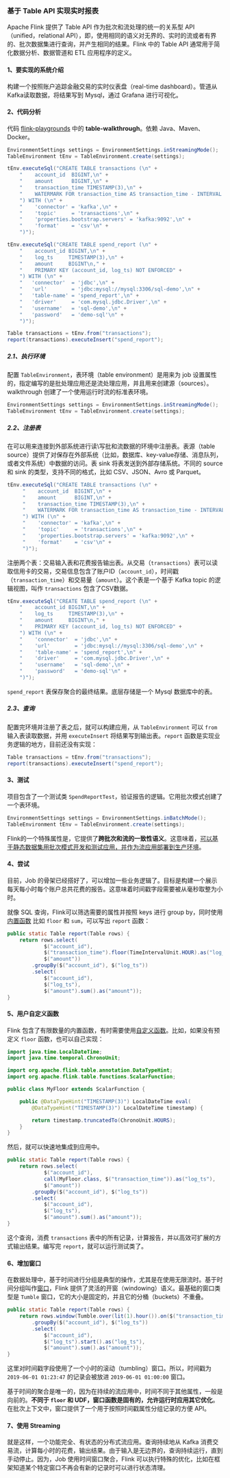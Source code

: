 ### 基于 Table API 实现实时报表

Apache Flink 提供了 Table API 作为批次和流处理的统一的关系型 API（unified，relational API），即，使用相同的语义对无界的、实时的流或者有界的、批次数据集进行查询，并产生相同的结果。Flink 中的 Table API 通常用于简化数据分析、数据管道和 ETL 应用程序的定义。

#### 1、要实现的系统介绍

构建一个按照账户追踪金融交易的实时仪表盘（real-time dashboard）。管道从Kafka读取数据，将结果写到 Mysql，通过 Grafana 进行可视化。

#### 2、代码分析

代码 [flink-playgrounds](https://github.com/apache/flink-playgrounds.git) 中的 **table-walkthrough**。依赖 Java、Maven、Docker。

```java
EnvironmentSettings settings = EnvironmentSettings.inStreamingMode();
TableEnvironment tEnv = TableEnvironment.create(settings);

tEnv.executeSql("CREATE TABLE transactions (\n" +
    "    account_id  BIGINT,\n" +
    "    amount      BIGINT,\n" +
    "    transaction_time TIMESTAMP(3),\n" +
    "    WATERMARK FOR transaction_time AS transaction_time - INTERVAL '5' SECOND\n" +
    ") WITH (\n" +
    "    'connector' = 'kafka',\n" +
    "    'topic'     = 'transactions',\n" +
    "    'properties.bootstrap.servers' = 'kafka:9092',\n" +
    "    'format'    = 'csv'\n" +
    ")");

tEnv.executeSql("CREATE TABLE spend_report (\n" +
    "    account_id BIGINT,\n" +
    "    log_ts     TIMESTAMP(3),\n" +
    "    amount     BIGINT\n," +
    "    PRIMARY KEY (account_id, log_ts) NOT ENFORCED" +
    ") WITH (\n" +
    "   'connector'  = 'jdbc',\n" +
    "   'url'        = 'jdbc:mysql://mysql:3306/sql-demo',\n" +
    "   'table-name' = 'spend_report',\n" +
    "   'driver'     = 'com.mysql.jdbc.Driver',\n" +
    "   'username'   = 'sql-demo',\n" +
    "   'password'   = 'demo-sql'\n" +
    ")");

Table transactions = tEnv.from("transactions");
report(transactions).executeInsert("spend_report");

```

##### 2.1、执行环境

配置 `TableEnvironment`，表环境（table environment）是用来为 job 设置属性的，指定编写的是批处理应用还是流处理应用，并且用来创建源（sources）。walkthrough 创建了一个使用运行时流的标准表环境。

```java
EnvironmentSettings settings = EnvironmentSettings.inStreamingMode();
TableEnvironment tEnv = TableEnvironment.create(settings);
```

##### 2.2、注册表

在可以用来连接到外部系统进行读\写批和流数据的环境中注册表。表源（table source）提供了对保存在外部系统（比如，数据库、key-value存储、消息队列，或者文件系统）中数据的访问。表 sink 将表发送到外部存储系统。不同的 source 和 sink 的类型，支持不同的格式，比如 CSV、JSON、Avro 或 Parquet。

```java
tEnv.executeSql("CREATE TABLE transactions (\n" +
     "    account_id  BIGINT,\n" +
     "    amount      BIGINT,\n" +
     "    transaction_time TIMESTAMP(3),\n" +
     "    WATERMARK FOR transaction_time AS transaction_time - INTERVAL '5' SECOND\n" +
     ") WITH (\n" +
     "    'connector' = 'kafka',\n" +
     "    'topic'     = 'transactions',\n" +
     "    'properties.bootstrap.servers' = 'kafka:9092',\n" +
     "    'format'    = 'csv'\n" +
     ")");
```

注册两个表：交易输入表和花费报告输出表。从交易（`transactions`）表可以读取信用卡的交易，交易信息包含了账户ID（`account_id`），时间戳（`transaction_time`）和交易量（`amount`）。这个表是一个基于 Kafka topic 的逻辑视图，叫作 `transactions` 包含了CSV数据。

```java
tEnv.executeSql("CREATE TABLE spend_report (\n" +
    "    account_id BIGINT,\n" +
    "    log_ts     TIMESTAMP(3),\n" +
    "    amount     BIGINT\n," +
    "    PRIMARY KEY (account_id, log_ts) NOT ENFORCED" +
    ") WITH (\n" +
    "    'connector'  = 'jdbc',\n" +
    "    'url'        = 'jdbc:mysql://mysql:3306/sql-demo',\n" +
    "    'table-name' = 'spend_report',\n" +
    "    'driver'     = 'com.mysql.jdbc.Driver',\n" +
    "    'username'   = 'sql-demo',\n" +
    "    'password'   = 'demo-sql'\n" +
    ")");
```

`spend_report` 表保存聚合的最终结果。底层存储是一个 Mysql 数据库中的表。

##### 2.3、查询

配置完环境并注册了表之后，就可以构建应用，从 `TableEnvironment` 可以 `from` 输入表读取数据，并用 `executeInsert` 将结果写到输出表。`report` 函数是实现业务逻辑的地方，目前还没有实现：

```java
Table transactions = tEnv.from("transactions");
report(transactions).executeInsert("spend_report");
```

#### 3、测试

项目包含了一个测试类 `SpendReportTest`，验证报告的逻辑。它用批次模式创建了一个表环境。

```java
EnvironmentSettings settings = EnvironmentSettings.inBatchMode();
TableEnvironment tEnv = TableEnvironment.create(settings); 
```

Flink的一个特殊属性是，它提供了**跨批次和流的一致性语义**。这意味着，<u>可以基于静态数据集用批次模式开发和测试应用，并作为流应用部署到生产环境</u>。

#### 4、尝试

目前，Job 的骨架已经搭好了，可以增加一些业务逻辑了。目标是构建一个展示每天每小时每个账户总共花费的报告。这意味着时间戳字段需要被从毫秒取整为小时。

就像 SQL 查询，Flink可以筛选需要的属性并按照 keys 进行 group by，同时使用 [内置函数](https://ci.apache.org/projects/flink/flink-docs-release-1.12/zh/dev/table/functions/systemFunctions.html) 比如 `floor` 和 `sum`，可以写出 `report` 函数：

```java
public static Table report(Table rows) {
    return rows.select(
            $("account_id"),
            $("transaction_time").floor(TimeIntervalUnit.HOUR).as("log_ts"),
            $("amount"))
        .groupBy($("account_id"), $("log_ts"))
        .select(
            $("account_id"),
            $("log_ts"),
            $("amount").sum().as("amount"));
}
```

#### 5、用户自定义函数

Flink 包含了有限数量的内置函数，有时需要使用[自定义函数](https://ci.apache.org/projects/flink/flink-docs-release-1.12/zh/dev/table/functions/udfs.html)。比如，如果没有预定义 `floor` 函数，也可以自己实现：

```java
import java.time.LocalDateTime;
import java.time.temporal.ChronoUnit;

import org.apache.flink.table.annotation.DataTypeHint;
import org.apache.flink.table.functions.ScalarFunction;

public class MyFloor extends ScalarFunction {

    public @DataTypeHint("TIMESTAMP(3)") LocalDateTime eval(
        @DataTypeHint("TIMESTAMP(3)") LocalDateTime timestamp) {

        return timestamp.truncatedTo(ChronoUnit.HOURS);
    }
}
```

然后，就可以快速地集成到应用中。

```java
public static Table report(Table rows) {
    return rows.select(
            $("account_id"),
            call(MyFloor.class, $("transaction_time")).as("log_ts"),
            $("amount"))
        .groupBy($("account_id"), $("log_ts"))
        .select(
            $("account_id"),
            $("log_ts"),
            $("amount").sum().as("amount"));
}
```

这个查询，消费 `transactions` 表中的所有记录，计算报告，并以高效可扩展的方式输出结果。编写完 `report`，就可以运行测试类了。

#### 6、增加窗口

在数据处理中，基于时间进行分组是典型的操作，尤其是在使用无限流时。基于时间分组叫作[窗口](https://ci.apache.org/projects/flink/flink-docs-release-1.12/zh/dev/stream/operators/windows.html)，Flink 提供了灵活的开窗（windowing）语义。最基础的窗口类型是 `Tumble` 窗口，它的大小是固定的，并且它的分桶（buckets）不重叠。

```java
public static Table report(Table rows) {
    return rows.window(Tumble.over(lit(1).hour()).on($("transaction_time")).as("log_ts"))
        .groupBy($("account_id"), $("log_ts"))
        .select(
            $("account_id"),
            $("log_ts").start().as("log_ts"),
            $("amount").sum().as("amount"));
}
```

这里对时间戳字段使用了一个小时的滚动（tumbling）窗口。所以，时间戳为 `2019-06-01 01:23:47` 的记录会被放进 `2019-06-01 01:00:00` 窗口。

基于时间的聚合是唯一的，因为在持续的流应用中，时间不同于其他属性，一般是向前的。**不同于 `floor` 和 UDF，窗口函数是固有的，允许运行时应用其它优化**。在批次上下文中，窗口提供了一个用于按照时间戳属性分组记录的方便 API。

#### 7、使用 Streaming

就是这样，一个功能完全、有状态的分布式流应用。查询持续地从 Kafka 消费交易流，计算每小时的花费，输出结果。由于输入是无边界的，查询持续运行，直到手动停止。因为，Job 使用时间窗口聚合，Flink 可以执行特殊的优化，比如在框架知道某个特定窗口不再会有新的记录时可以进行状态清理。